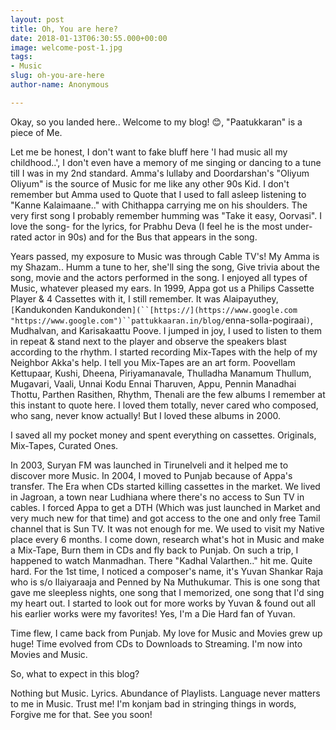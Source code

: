 ```yaml
---
layout: post
title: Oh, You are here?
date: 2018-01-13T06:30:55.000+00:00
image: welcome-post-1.jpg
tags:
- Music
slug: oh-you-are-here
author-name: Anonymous

---
```

Okay, so you landed here.. Welcome to my blog! 😊, "Paatukkaran" is a piece of Me.

Let me be honest, I don't want to fake bluff here 'I had music all my childhood..', I don't even have a memory of me singing or dancing to a tune till I was in my 2nd standard. Amma's lullaby and Doordarshan's "Oliyum Oliyum" is the source of Music for me like any other 90s Kid. I don't remember but Amma used to Quote that I used to fall asleep listening to "Kanne Kalaimaane.." with  Chithappa carrying me on his shoulders. The very first song I probably remember humming was "Take it easy, Oorvasi". I love the song- for the lyrics, for Prabhu Deva (I feel he is the most under-rated actor in 90s) and for the Bus that appears in the song.

Years passed, my exposure to Music was through Cable TV's! My Amma is my Shazam.. Humm a tune to her, she'll sing the song, Give trivia about the song, movie and the actors performed in the song. I enjoyed all types of Music, whatever pleased my ears. In 1999, Appa got us a Philips Cassette Player & 4 Cassettes with it, I still remember. It was Alaipayuthey, `[`Kandukonden Kandukonden`](``[https://](https://www.google.com "https://www.google.com")``pattukkaaran.in/blog/`enna-solla-pogiraai`)`, Mudhalvan, and Karisakaattu Poove. I jumped in joy, I used to listen to them in repeat & stand next to the player and observe the speakers blast according to the rhythm. I started recording Mix-Tapes with the help of my Neighbor Akka's help. I tell you Mix-Tapes are an art form. Poovellam Kettupaar, Kushi, Dheena, Piriyamanavale, Thulladha Manamum Thullum, Mugavari, Vaali, Unnai Kodu Ennai Tharuven, Appu, Pennin Manadhai Thottu, Parthen Rasithen, Rhythm, Thenali are the few albums I remember at this instant to quote here. I loved them totally, never cared who composed, who sang, never know actually! But I loved these albums in 2000.

I saved all my pocket money and spent everything on cassettes. Originals, Mix-Tapes, Curated Ones.

In 2003, Suryan FM was launched in Tirunelveli and it helped me to discover more Music. In 2004, I moved to Punjab because of Appa's transfer. The Era when CDs started killing cassettes in the market. We lived in Jagroan, a town near Ludhiana where there's no access to Sun TV in cables. I forced Appa to get a DTH (Which was just launched in Market and very much new for that time) and got access to the one and only free Tamil channel that is Sun TV. It was not enough for me. We used to visit my Native place every 6 months. I come down, research what's hot in Music and make a Mix-Tape, Burn them in CDs and fly back to Punjab. On such a trip, I happened to watch Manmadhan. There "Kadhal Valarthen.." hit me. Quite hard. For the 1st time, I noticed a composer's name, it's Yuvan Shankar Raja who is s/o Ilaiyaraaja and Penned by Na Muthukumar. This is one song that gave me sleepless nights, one song that I memorized, one song that I'd sing my heart out. I started to look out for more works by Yuvan & found out all his earlier works were my favorites! Yes, I'm a Die Hard fan of Yuvan.

Time flew, I came back from Punjab. My love for Music and Movies grew up huge! Time evolved from CDs to Downloads to Streaming. I'm now into Movies and Music.

So, what to expect in this blog?

Nothing but Music. Lyrics. Abundance of Playlists. Language never matters to me in Music. Trust me! I'm konjam bad in stringing things in words, Forgive me for that. See you soon!